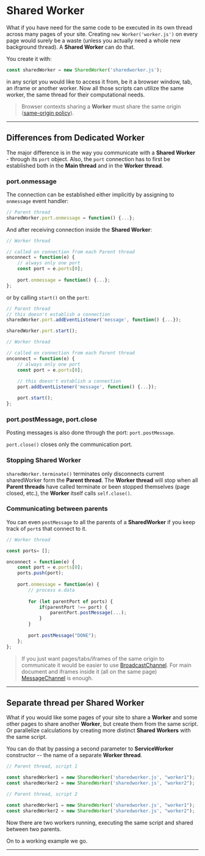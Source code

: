 # Shared Worker

What if you have need for the same code to be executed in its own thread across many pages of your site. Creating `new Worker('worker.js')` on every page would surely be a waste (unless you actually need a whole new background thread). A **Shared Worker** can do that.

You create it with:

```js
const sharedWorker = new SharedWorker('sharedworker.js');
```

in any script you would like to access it from, be it a browser window, tab, an iframe or another worker. Now all those scripts can utilize the same worker, the same thread for their computational needs.

> Browser contexts sharing a **Worker** must share the same origin ([same-origin policy](https://developer.mozilla.org/en-US/docs/Web/Security/Same-origin_policy)).

---

## Differences from Dedicated Worker

The major difference is in the way you communicate with a **Shared Worker** - through its `port` object. Also, the `port` connection has to first be established both in the **Main thread** and in the **Worker thread**.

### port.onmessage

The connection can be established either implicitly by assigning to `onmessage` event handler:

```js
// Parent thread
sharedWorker.port.onmessage = function() {...};
```

And after receiving connection inside the **Shared Worker**:

```js
// Worker thread

// called on connection from each Parent thread
onconnect = function(e) {
	// always only one port
	const port = e.ports[0];
	
	port.onmessage = function() {...};
};
```

or by calling `start()` on the `port`:

```js
// Parent thread
// this doesn't establish a connection
sharedWorker.port.addEventListener('message', function() {...});

sharedWorker.port.start();
```

```js
// Worker thread

// called on connection from each Parent thread
onconnect = function(e) {
	// always only one port
	const port = e.ports[0];
	
	// this doesn't establish a connection
	port.addEventListener('message', function() {...});

	port.start();
};
```

### port.postMessage, port.close

Posting messages is also done through the port: `port.postMessage`.

`port.close()` closes only the communication port.

### Stopping Shared Worker

`sharedWorker.terminate()` terminates only disconnects current sharedWorker form the **Parent thread**. The **Worker thread** will stop when all **Parent threads** have called terminate or been stopped themselves (page closed, etc.), the **Worker** itself calls `self.close()`.

### Communicating between parents

You can even `postMessage` to all the parents of a **SharedWorker** if you keep track of `port`s that connect to it.

```js
// Worker thread

const ports= [];

onconnect = function(e) {
	const port = e.ports[0];
	ports.push(port);
	
	port.onmessage = function(e) {
		// process e.data
		
		for (let parentPort of ports) {
			if(parentPort !== port) {
				parentPort.postMessage(...);
			}
		}
		
		port.postMessage("DONE");
	};
};
```

> If you just want pages/tabs/iframes of the same origin to communicate it would be easier to use [BroadcastChannel](https://developer.mozilla.org/en-US/docs/Web/API/BroadcastChannel). For main document and iframes inside it (all on the same page) [MessageChannel](https://developer.mozilla.org/en-US/docs/Web/API/MessageChannel) is enough.

---

## Separate thread per Shared Worker

What if you would like some pages of your site to share  a **Worker** and some other pages to share another **Worker**, but create them from the same script. Or parallelize calculations by creating more distinct **Shared Workers** with the same script.

You can do that by passing a second parameter  to **ServiceWorker** constructor -- the name of a separate **Worker thread**.

```js
// Parent thread, script 1

const sharedWorker1 = new SharedWorker('sharedworker.js', "worker1");
const sharedWorker2 = new SharedWorker('sharedworker.js', "worker2");
```

```js
// Parent thread, script 2

const sharedWorker1 = new SharedWorker('sharedworker.js', "worker1");
const sharedWorker2 = new SharedWorker('sharedworker.js', "worker2");
```

Now there are two workers running, executing the same script and shared between two parents.

On to a working example we go.

---

